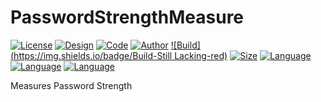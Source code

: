 # PasswordStrengthMeasure
[![License](https://img.shields.io/github/license/UltraStudioLTD/PasswordStrengthMeasure)](LICENSE)
[![Design](https://img.shields.io/badge/Design-GhostStudio%E2%84%A2-red)](DESIGN)
[![Code](https://img.shields.io/badge/Code-UltraCoder%E2%84%A2-blue)](CODE)
[![Author](https://img.shields.io/badge/Author-Luka%20Mamukashvili-yellow)](AUTHOR)
[![Build](https://img.shields.io/badge/Build-Still Lacking-red)](BUILD)
[![Size](https://img.shields.io/github/repo-size/UltraStudioLTD/PasswordStrengthMeasure)](SIZE)
[![Language](https://img.shields.io/badge/Language-HTML-red)](LANGUAGE)
[![Language](https://img.shields.io/badge/Language-CSS-cyan)](LANGUAGE)
[![Language](https://img.shields.io/badge/Language-JS-yellow)](LANGUAGE)

Measures Password Strength
